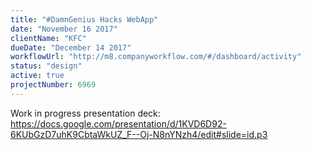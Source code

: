 ```yaml
---
title: "#DamnGenius Hacks WebApp"
date: "November 16 2017"
clientName: "KFC"
dueDate: "December 14 2017"
workflowUrl: "http://m8.companyworkflow.com/#/dashboard/activity"
status: "design"
active: true
projectNumber: 6969
---
```


Work in progress presentation deck:
https://docs.google.com/presentation/d/1KVD6D92-6KUbGzD7uhK9CbtaWkUZ_F--Oj-N8nYNzh4/edit#slide=id.p3
